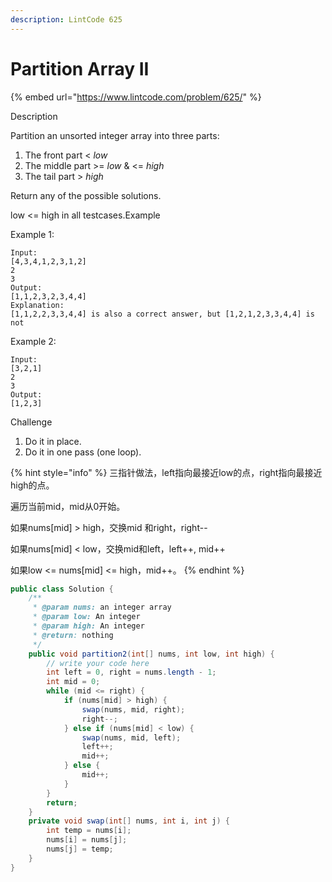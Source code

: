 ```yaml
---
description: LintCode 625
---
```


# Partition Array II

{% embed url="https://www.lintcode.com/problem/625/" %}



Description

Partition an unsorted integer array into three parts:

1. The front part < _low_
2. The middle part >= _low_ & <= _high_
3. The tail part > _high_

Return any of the possible solutions.

low <= high in all testcases.Example

Example 1:

```
Input:
[4,3,4,1,2,3,1,2]
2
3
Output:
[1,1,2,3,2,3,4,4]
Explanation:
[1,1,2,2,3,3,4,4] is also a correct answer, but [1,2,1,2,3,3,4,4] is not
```

Example 2:

```
Input:
[3,2,1]
2
3
Output:
[1,2,3]
```

Challenge

1. Do it in place.
2. Do it in one pass (one loop).

{% hint style="info" %}
三指针做法，left指向最接近low的点，right指向最接近high的点。

遍历当前mid，mid从0开始。

如果nums\[mid] > high，交换mid 和right，right--

如果nums\[mid] < low，交换mid和left，left++, mid++

如果low <= nums\[mid] <= high，mid++。
{% endhint %}

```java
public class Solution {
    /**
     * @param nums: an integer array
     * @param low: An integer
     * @param high: An integer
     * @return: nothing
     */
    public void partition2(int[] nums, int low, int high) {
        // write your code here
        int left = 0, right = nums.length - 1;
        int mid = 0;
        while (mid <= right) {
            if (nums[mid] > high) {
                swap(nums, mid, right);
                right--;
            } else if (nums[mid] < low) {
                swap(nums, mid, left);
                left++;
                mid++;
            } else {
                mid++;
            }
        }
        return;
    }
    private void swap(int[] nums, int i, int j) {
        int temp = nums[i];
        nums[i] = nums[j];
        nums[j] = temp;
    }
}
```
